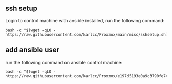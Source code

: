 ## ssh setup
Login to control machine with ansible installed, run the following command:
```shell
bash -c "$(wget -qLO - https://raw.githubusercontent.com/karlcc/Proxmox/main/misc/sshsetup.sh)"
```
## add ansible user
run the following command on ansible control machine:
```shell
bash -c "$(wget -qLO - https://raw.githubusercontent.com/karlcc/Proxmox/e197d5193e0a9c3790fe74c57b0a3e388f223f64/misc/pve_onboard.sh)"
```